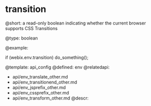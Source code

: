 transition
=============


@short: a read-only boolean indicating whether the current browser supports CSS Transitions
	
@type: boolean

@example:

if (webix.env.transition)
	do_something();

@template:	api_config
@defined:	env	
@relatedapi:
- api/env_translate_other.md
- api/env_transitionend_other.md
- api/env_jsprefix_other.md
- api/env_cssprefix_other.md
- api/env_transform_other.md
@descr:


